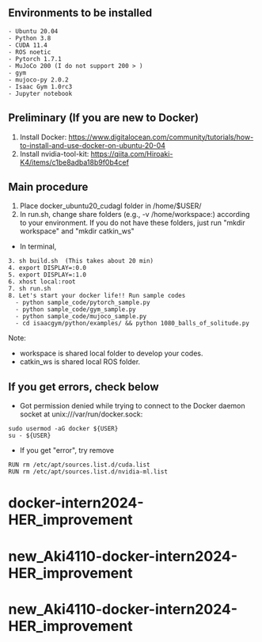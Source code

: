 Environments to be installed
-----------------------
```
- Ubuntu 20.04
- Python 3.8
- CUDA 11.4
- ROS noetic
- Pytorch 1.7.1
- MuJoCo 200 (I do not support 200 > )
- gym 
- mujoco-py 2.0.2
- Isaac Gym 1.0rc3
- Jupyter notebook
```



Preliminary  (If you are new to Docker)
-----------------------
1. Install Docker: https://www.digitalocean.com/community/tutorials/how-to-install-and-use-docker-on-ubuntu-20-04
2. Install nvidia-tool-kit: https://qiita.com/Hiroaki-K4/items/c1be8adba18b9f0b4cef





Main procedure
-----------------------
1. Place docker_ubuntu20_cudagl folder in /home/$USER/
2. In run.sh, change share folders (e.g., -v /home/workspace:) according to your environment. If you do not have these folders, just run "mkdir workspace" and "mkdir catkin_ws"

- In terminal, 
```
3. sh build.sh  (This takes about 20 min)
4. export DISPLAY=:0.0
5. export DISPLAY=:1.0
6. xhost local:root
7. sh run.sh
8. Let's start your docker life!! Run sample codes
  - python sample_code/pytorch_sample.py
  - python sample_code/gym_sample.py
  - python sample_code/mujoco_sample.py
  - cd isaacgym/python/examples/ && python 1080_balls_of_solitude.py
```
Note:
- workspace is shared local folder to develop your codes.
- catkin_ws is shared local ROS folder.



If you get errors, check below
-----------------------
- Got permission denied while trying to connect to the Docker daemon socket at unix:///var/run/docker.sock: 
```
sudo usermod -aG docker ${USER}
su - ${USER}
```

- If you get "error", try remove
```
RUN rm /etc/apt/sources.list.d/cuda.list
RUN rm /etc/apt/sources.list.d/nvidia-ml.list
```
# docker-intern2024-HER_improvement
# new_Aki4110-docker-intern2024-HER_improvement
# new_Aki4110-docker-intern2024-HER_improvement
